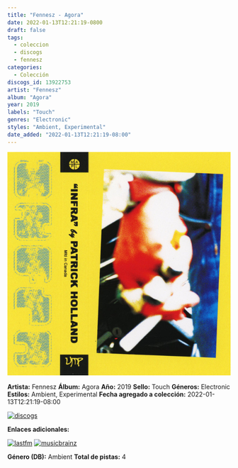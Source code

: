 ```yaml
---
title: "Fennesz - Agora"
date: 2022-01-13T12:21:19-0800
draft: false
tags:
  - coleccion
  - discogs
  - fennesz
categories:
  - Colección
discogs_id: 13922753
artist: "Fennesz"
album: "Agora"
year: 2019
labels: "Touch"
genres: "Electronic"
styles: "Ambient, Experimental"
date_added: "2022-01-13T12:21:19-08:00"
---
```


![cover](image.jpeg (Fennesz - Agora))

**Artista:** Fennesz
**Álbum:** Agora
**Año:** 2019
**Sello:** Touch
**Géneros:** Electronic
**Estilos:** Ambient, Experimental
**Fecha agregado a colección:** 2022-01-13T12:21:19-08:00

[![discogs](../../links/svg/discogs.png (discogs))](https://api.discogs.com/releases/13922753)


**Enlaces adicionales:**

[![lastfm](../../links/svg/lastfm.png (lastfm))](https://www.last.fm/music/Fennesz/Agora)
[![musicbrainz](../../links/svg/musicbrainz.png (musicbrainz))](https://musicbrainz.org/release/7d1fe0ec-344e-4f1f-8437-e5b37c5dbd47)

**Género (DB):** Ambient
**Total de pistas:** 4
